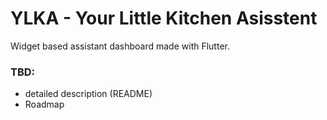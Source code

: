 # YLKA - Your Little Kitchen Asisstent

Widget based assistant dashboard made with Flutter.

### TBD:
- detailed description (README)
- Roadmap
